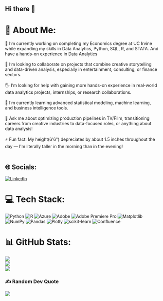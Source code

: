 ## Hi there 👋

# 💫 About Me:
🎥 I’m currently working on completing my Economics degree at UC Irvine while expanding my skills in Data Analytics, Python, SQL, R, and STATA. And have a hands-on experience in Data Analytics<br><br>🤝 I’m looking to collaborate on projects that combine creative storytelling and data-driven analysis, especially in entertainment, consulting, or finance sectors.<br><br>🖐️ I’m looking for help with gaining more hands-on experience in real-world data analytics projects, internships, or research collaborations.<br><br>🌱 I’m currently learning advanced statistical modeling, machine learning, and business intelligence tools.<br><br>💬 Ask me about optimizing production pipelines in TV/Film, transitioning careers from creative industries to data-focused roles, or anything about data analysis!<br><br>⚡ Fun fact: My height(6'6") depreciates by about 1.5 inches throughout the day — I'm literally taller in the morning than in the evening!<br><br>


## 🌐 Socials:
[![LinkedIn](https://img.shields.io/badge/LinkedIn-%230077B5.svg?logo=linkedin&logoColor=white)](https://linkedin.com/in/www.linkedin.com/in/nikolai-kaplunov-41532724a) 

# 💻 Tech Stack:
![Python](https://img.shields.io/badge/python-3670A0?style=for-the-badge&logo=python&logoColor=ffdd54) ![R](https://img.shields.io/badge/r-%23276DC3.svg?style=for-the-badge&logo=r&logoColor=white) ![Azure](https://img.shields.io/badge/azure-%230072C6.svg?style=for-the-badge&logo=microsoftazure&logoColor=white) ![Adobe](https://img.shields.io/badge/adobe-%23FF0000.svg?style=for-the-badge&logo=adobe&logoColor=white) ![Adobe Premiere Pro](https://img.shields.io/badge/Adobe%20Premiere%20Pro-9999FF.svg?style=for-the-badge&logo=Adobe%20Premiere%20Pro&logoColor=white) ![Matplotlib](https://img.shields.io/badge/Matplotlib-%23ffffff.svg?style=for-the-badge&logo=Matplotlib&logoColor=black) ![NumPy](https://img.shields.io/badge/numpy-%23013243.svg?style=for-the-badge&logo=numpy&logoColor=white) ![Pandas](https://img.shields.io/badge/pandas-%23150458.svg?style=for-the-badge&logo=pandas&logoColor=white) ![Plotly](https://img.shields.io/badge/Plotly-%233F4F75.svg?style=for-the-badge&logo=plotly&logoColor=white) ![scikit-learn](https://img.shields.io/badge/scikit--learn-%23F7931E.svg?style=for-the-badge&logo=scikit-learn&logoColor=white) ![Confluence](https://img.shields.io/badge/confluence-%23172BF4.svg?style=for-the-badge&logo=confluence&logoColor=white)
# 📊 GitHub Stats:
![](https://github-readme-stats.vercel.app/api?username=nikaplunov&theme=dark&hide_border=false&include_all_commits=false&count_private=false)<br/>
![](https://nirzak-streak-stats.vercel.app/?user=nikaplunov&theme=dark&hide_border=false)<br/>
![](https://github-readme-stats.vercel.app/api/top-langs/?username=nikaplunov&theme=dark&hide_border=false&include_all_commits=false&count_private=false&layout=compact)

### ✍️ Random Dev Quote
![](https://quotes-github-readme.vercel.app/api?type=horizontal&theme=tokyonight)

